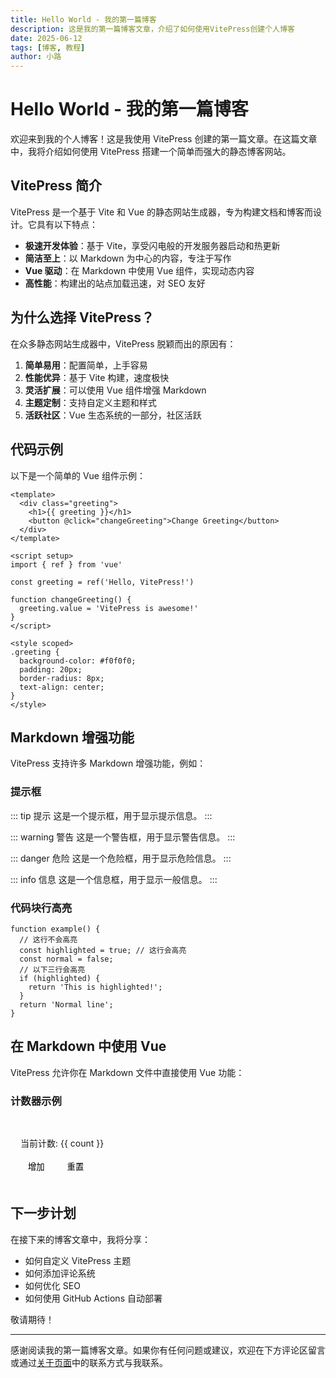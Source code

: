 ```yaml
---
title: Hello World - 我的第一篇博客
description: 这是我的第一篇博客文章，介绍了如何使用VitePress创建个人博客
date: 2025-06-12
tags: [博客, 教程]
author: 小路
---
```


# Hello World - 我的第一篇博客

欢迎来到我的个人博客！这是我使用 VitePress 创建的第一篇文章。在这篇文章中，我将介绍如何使用 VitePress 搭建一个简单而强大的静态博客网站。

## VitePress 简介

VitePress 是一个基于 Vite 和 Vue 的静态网站生成器，专为构建文档和博客而设计。它具有以下特点：

- **极速开发体验**：基于 Vite，享受闪电般的开发服务器启动和热更新
- **简洁至上**：以 Markdown 为中心的内容，专注于写作
- **Vue 驱动**：在 Markdown 中使用 Vue 组件，实现动态内容
- **高性能**：构建出的站点加载迅速，对 SEO 友好

## 为什么选择 VitePress？

在众多静态网站生成器中，VitePress 脱颖而出的原因有：

1. **简单易用**：配置简单，上手容易
2. **性能优异**：基于 Vite 构建，速度极快
3. **灵活扩展**：可以使用 Vue 组件增强 Markdown
4. **主题定制**：支持自定义主题和样式
5. **活跃社区**：Vue 生态系统的一部分，社区活跃

## 代码示例

以下是一个简单的 Vue 组件示例：

```vue
<template>
  <div class="greeting">
    <h1>{{ greeting }}</h1>
    <button @click="changeGreeting">Change Greeting</button>
  </div>
</template>

<script setup>
import { ref } from 'vue'

const greeting = ref('Hello, VitePress!')

function changeGreeting() {
  greeting.value = 'VitePress is awesome!'
}
</script>

<style scoped>
.greeting {
  background-color: #f0f0f0;
  padding: 20px;
  border-radius: 8px;
  text-align: center;
}
</style>
```

## Markdown 增强功能

VitePress 支持许多 Markdown 增强功能，例如：

### 提示框

::: tip 提示
这是一个提示框，用于显示提示信息。
:::

::: warning 警告
这是一个警告框，用于显示警告信息。
:::

::: danger 危险
这是一个危险框，用于显示危险信息。
:::

::: info 信息
这是一个信息框，用于显示一般信息。
:::

### 代码块行高亮

```js{3,5-7}
function example() {
  // 这行不会高亮
  const highlighted = true; // 这行会高亮
  const normal = false;
  // 以下三行会高亮
  if (highlighted) {
    return 'This is highlighted!';
  }
  return 'Normal line';
}
```

## 在 Markdown 中使用 Vue

VitePress 允许你在 Markdown 文件中直接使用 Vue 功能：

<script setup>
import { ref } from 'vue'

const count = ref(0)
</script>

### 计数器示例

<div class="counter-demo">
  <p>当前计数: {{ count }}</p>
  <button @click="count++">增加</button>
  <button @click="count = 0">重置</button>
</div>

<style>
.counter-demo {
  background-color: var(--vp-c-bg-soft);
  padding: 1rem;
  border-radius: 8px;
  margin: 1rem 0;
}

.counter-demo button {
  margin-right: 0.5rem;
  padding: 0.25rem 0.75rem;
  border: 1px solid var(--vp-c-divider);
  border-radius: 4px;
  background-color: var(--vp-c-bg);
  cursor: pointer;
  transition: background-color 0.2s;
}

.counter-demo button:hover {
  background-color: var(--vp-c-gray-light-4);
}
</style>

## 下一步计划

在接下来的博客文章中，我将分享：

- 如何自定义 VitePress 主题
- 如何添加评论系统
- 如何优化 SEO
- 如何使用 GitHub Actions 自动部署

敬请期待！

---

感谢阅读我的第一篇博客文章。如果你有任何问题或建议，欢迎在下方评论区留言或通过[关于页面](/about/)中的联系方式与我联系。